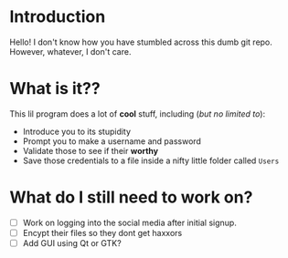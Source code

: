 # Introduction
Hello! I don't know how you have stumbled across this dumb git repo.
However, whatever, I don't care.
# What is it??
This lil program does a lot of **cool** stuff, including (*but no limited to*):
* Introduce you to its stupidity
* Prompt you to make a username and password
* Validate those to see if their **worthy**
* Save those credentials to a file inside a nifty little folder called `Users`
# What do I still need to work on?
- [ ] Work on logging into the social media after initial signup.
- [ ] Encypt their files so they dont get haxxors
- [ ] Add GUI using Qt or GTK?
